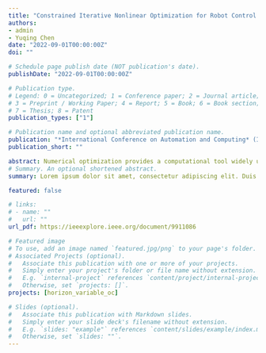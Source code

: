 ```yaml
---
title: "Constrained Iterative Nonlinear Optimization for Robot Control Applications"
authors:
- admin
- Yuqing Chen
date: "2022-09-01T00:00:00Z"
doi: ""

# Schedule page publish date (NOT publication's date).
publishDate: "2022-09-01T00:00:00Z"

# Publication type.
# Legend: 0 = Uncategorized; 1 = Conference paper; 2 = Journal article;
# 3 = Preprint / Working Paper; 4 = Report; 5 = Book; 6 = Book section;
# 7 = Thesis; 8 = Patent
publication_types: ["1"]

# Publication name and optional abbreviated publication name.
publication: "*International Conference on Automation and Computing* (ICAC 2022)"
publication_short: ""

abstract: Numerical optimization provides a computational tool widely used to control robotic systems subject to constraints during their motion. However, many of the methods used to solve these problems lack treatment of physical constraints i.e., limitations on the control inputs and constraints on the temporal aspect of the motion, common in practical application. Here we present a computational method to nonlinear dynamic optimization which enables us to take inequality constraints on the control commands and the simultaneously optimized task duration rigorously into account. The presented approach uses state augmentation to reduce the original free time horizon optimization to a fixed time horizon problem. Following this transformation we derive a minimalistic constraint linear-quadratic sub-problem which is iteratively solved to find the solution of the original constrained nonlinear dynamic optimization problem. The proposed approach is used to solve high-dimensional test problems in simulation, a low-dimensional, non-convex robot control problem tested in an feedback control experiment and a high-dimensional, unstable robot planning problem in simulation. These examples indicate high accuracy, demonstrate scalability, and suggest wide range applicability of the proposed approach.
# Summary. An optional shortened abstract.
summary: Lorem ipsum dolor sit amet, consectetur adipiscing elit. Duis posuere tellus ac convallis placerat. Proin tincidunt magna sed ex sollicitudin condimentum.

featured: false

# links:
# - name: ""
#   url: ""
url_pdf: https://ieeexplore.ieee.org/document/9911086

# Featured image
# To use, add an image named `featured.jpg/png` to your page's folder. 
# Associated Projects (optional).
#   Associate this publication with one or more of your projects.
#   Simply enter your project's folder or file name without extension.
#   E.g. `internal-project` references `content/project/internal-project/index.md`.
#   Otherwise, set `projects: []`.
projects: [horizon_variable_oc]

# Slides (optional).
#   Associate this publication with Markdown slides.
#   Simply enter your slide deck's filename without extension.
#   E.g. `slides: "example"` references `content/slides/example/index.md`.
#   Otherwise, set `slides: ""`.
---
```

